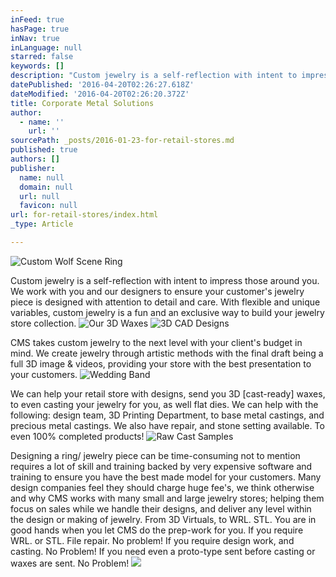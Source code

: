 ```yaml
---
inFeed: true
hasPage: true
inNav: true
inLanguage: null
starred: false
keywords: []
description: "Custom jewelry is a self-reflection with intent to impress those around you. We work with you and our designers to ensure your customer's jewelry piece is designed with attention to detail and care. With flexible and unique variables, custom jewelry is a fun and an exclusive way to build your jewelry store collection."
datePublished: '2016-04-20T02:26:27.618Z'
dateModified: '2016-04-20T02:26:20.372Z'
title: Corporate Metal Solutions
author:
  - name: ''
    url: ''
sourcePath: _posts/2016-01-23-for-retail-stores.md
published: true
authors: []
publisher:
  name: null
  domain: null
  url: null
  favicon: null
url: for-retail-stores/index.html
_type: Article

---
```

![Custom Wolf Scene Ring](https://the-grid-user-content.s3-us-west-2.amazonaws.com/91ebe33a-d0e3-4649-8406-9b4825bf51b7.jpg)

Custom jewelry is a self-reflection with intent to impress those around you. We work with you and our designers to ensure your customer's jewelry piece is designed with attention to detail and care. With flexible and unique variables, custom jewelry is a fun and an exclusive way to build your jewelry store collection.
![Our 3D Waxes](https://s3-us-west-2.amazonaws.com/the-grid-img/p/a5aa17c618e3840de010cfb89fbaf12534990df6.jpg)
![3D CAD Designs](https://the-grid-user-content.s3-us-west-2.amazonaws.com/20587fc0-b9ba-471e-9d94-eb97614670b8.JPG)

CMS takes custom jewelry to the next level with your client's budget in mind. We create jewelry through artistic methods with the final draft being a full 3D image & videos, providing your store with the best presentation to your customers. ![Wedding Band](https://s3-us-west-2.amazonaws.com/the-grid-img/p/49a20d2d23d0179e3a8b7ad03a1d7213cf317d3c.jpg)

We can help your retail store with designs, send you 3D \[cast-ready\] waxes, to even casting your jewelry for you, as well flat dies. We can help with the following: design team, 3D Printing Department, to base metal castings, and precious metal castings. We also have repair, and stone setting available. To even 100% completed products!
![Raw Cast Samples](https://s3-us-west-2.amazonaws.com/the-grid-img/p/e3035fe417faf676a71c66e954d3f4ca6910216b.jpg)

Designing a ring/ jewelry piece can be time-consuming not to mention requires a lot of skill and training backed by very expensive software and training to ensure you have the best made model for your customers. Many design companies feel they should charge huge fee's, we think otherwise and why CMS works with many small and large jewelry stores; helping them focus on sales while we handle their designs, and deliver any level within the design or making of jewelry. From 3D Virtuals, to WRL. STL. You are in good hands when you let CMS do the prep-work for you. If you require WRL. or STL. File repair. No problem! If you require design work, and casting. No Problem! If you need even a proto-type sent before casting or waxes are sent. No Problem!
![](https://the-grid-user-content.s3-us-west-2.amazonaws.com/001500e0-6d38-42dc-881d-755143c3ee8b.jpg)